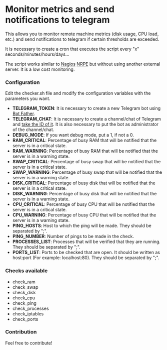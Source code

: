 # Monitor metrics and send notifications to telegram

This allows you to monitor remote machine metrics (disk usage, CPU load, etc.) and send notifications to telegram if certain thresholds are exceeded.

It is necessary to create a cron that executes the script every "x" seconds/minutes/hours/days...

The script works similar to [Nagios](https://www.nagios.org/) [NRPE](https://support.nagios.com/kb/category.php?id=10) but without using another external server. It is a low cost monitoring.


### Configuration
Edit the checker.sh file and modify the configuration variables with the parameters you want.

* **TELEGRAM_TOKEN**: It is necessary to create a new Telegram bot using [Bot Father](https://core.telegram.org/bots#6-botfather).
* **TELEGRAM_CHAT**: It is necessary to create a channel/chat of Telegram and [take the ID of it](https://github.com/GabrielRF/telegram-id#web-channel-id). It is also necessary to put the bot as administrator of the channel/chat.
* **DEBUG_MODE**: If you want debug mode, put a 1, if not a 0.
* **RAM_CRITICAL**: Percentage of busy RAM that will be notified that the server is in a critical state.
* **RAM_WARNING**: Percentage of busy RAM that will be notified that the server is in a warning state.
* **SWAP_CRITICAL**: Percentage of busy swap that will be notified that the server is in a critical state.
* **SWAP_WARNING**: Percentage of busy swap that will be notified that the server is in a warning state.
* **DISK_CRITICAL**: Percentage of busy disk that will be notified that the server is in a critical state.
* **DISK_WARNING**: Percentage of busy disk that will be notified that the server is in a warning state.
* **CPU_CRITICAL**: Percentage of busy CPU that will be notified that the server is in a critical state.
* **CPU_WARNING**: Percentage of busy CPU that will be notified that the server is in a warning state.
* **PING_HOSTS**: Host to which the ping will be made. They should be separated by ";".
* **PING_NUMBER**: Number of pings to be made in the check.
* **PROCESSES_LIST**: Processes that will be verified that they are running. They should be separated by ";".
* **PORTS_LIST**: Ports to be checked that are open. It should be written as host:port (For example: localhost:80). They should be separated by ";".


### Checks available
* check_ram    
* check_swap
* check_disk
* check_cpu
* check_ping
* check_processes
* check_iptables
* check_ports


### Contribution
Feel free to contribute!

